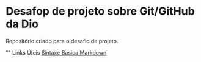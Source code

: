 # Desafop de projeto  sobre Git/GitHub da Dio
Repositório  criado para o desafio  de projeto.

"" Links  Úteis
[Sintaxe Basica Markdown](https://www.markdownguide.org/basic-syntax/)
